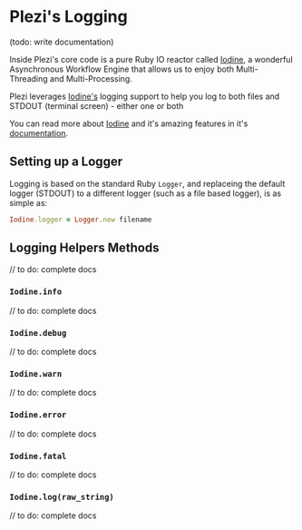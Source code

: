 # Plezi's Logging

(todo: write documentation)

Inside Plezi's core code is a pure Ruby IO reactor called [Iodine](https://github.com/boazsegev/iodine), a wonderful Asynchronous Workflow Engine that allows us to enjoy both Multi-Threading and Multi-Processing.

Plezi leverages [Iodine's](https://github.com/boazsegev/iodine) logging support to help you log to both files and STDOUT (terminal screen) - either one or both

You can read more about [Iodine](https://github.com/boazsegev/iodine) and it's amazing features in it's [documentation](http://www.rubydoc.info/github/boazsegev/iodine/master).

## Setting up a Logger

Logging is based on the standard Ruby `Logger`, and replaceing the default logger (STDOUT) to a different logger (such as a file based logger), is as simple as:

```ruby
Iodine.logger = Logger.new filename
```


## Logging Helpers Methods

// to do: complete docs

### `Iodine.info`

// to do: complete docs

### `Iodine.debug`

// to do: complete docs

### `Iodine.warn`

// to do: complete docs

### `Iodine.error`

// to do: complete docs

### `Iodine.fatal`

// to do: complete docs

### `Iodine.log(raw_string)`

// to do: complete docs

